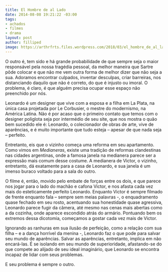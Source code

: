 ```yaml
---
title: El Hombre de al Lado
date: 2014-08-08 19:21:22 -03:00
tags:
- achados
- filmes
- drama
layout: post
author: filliped
image: https://arthrfrts.files.wordpress.com/2018/03/el_hombre_de_al_lado_1_2.jpg
---
```


O outro é, tem sido e há grande probabilidade de que sempre seja o maior responsável pela nossa tragédia pessoal, da melhor maneira que Sartre pôde colocar e que não me vem outra forma de melhor dizer que não seja a sua. Adoramos encontrar culpados, inventar desculpas, criar barreiras, nos distanciando daquilo que não é correto, do que é injusto ou imoral. O problema, é claro, é que alguém precisa ocupar esse espaço não preenchido por nós.

Leonardo é um designer que vive com a esposa e a filha em La Plata, na única casa projetada por Le Corbusier, o mestre do modernismo, na América Latina. Não é por acaso que o primeiro contato que temos com o designer poliglota seja por intermédio de seu site, que nos mostra o quão bem sucedido ele é: Leonardo, o colecionador de obras de arte, vive de aparências, e é muito importante que tudo esteja – apesar de que nada seja – perfeito.

Entretanto, eis que o vizinho começa uma reforma em seu apartamento. Como vimos em _Medianeras_, existe uma tradição de reformas clandestinas nas cidades argentinas, onde a famosa janela na medianera parece ser a expressão mais comum desse costume. A medianera de Victor, o vizinho, entretanto, dá exatamente para a casa de Leonardo, e sua janela é um imenso buraco voltado para a sala do outro.

O filme é, então, movido pelo embate de forças entre os dois, e que parece nos jogar para o lado do machão e cafona Victor, e nos afasta cada vez mais do esteticamente perfeito Leonardo. Enquanto Victor é sempre filmado de frente enquanto fala – sempre sem meias palavras -, o enquadramento quase fechado em seu rosto, acentuando sua honestidade quase agressiva,  Leonardo parece fugir da câmera, até mesmo nas cenas mais abertas como a da cozinha, onde aparece escondido atrás do armário. Pontuando bem os extremos dessa dicotomia, começamos a gostar cada vez mais de Victor.

Ignorando as ranhuras em sua ilusão de perfeição, como a relação com sua filha – e a dança horrível da menina -, Leonardo faz o que pode para salvar seu mundo de aparências.  Salvar as aparências, entretanto, implica em não encará-las. É se isolando em seu mundo de superioridade, afastando-se do que compete ao alijado de seu ideal imaginário, que Leonardo se encontra incapaz de lidar com seus problemas.

E seu problema é sempre o outro.
